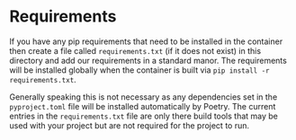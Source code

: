 # Requirements

If you have any pip requirements that need to be installed in the container then create a file called `requirements.txt` (if it does not exist) in this directory and add our requirements in a standard manor.
The requirements will be installed globally when the container is built via `pip install -r requirements.txt`.

Generally speaking this is not necessary as any dependencies set in the `pyproject.toml` file will be installed automatically by Poetry. The current entries in the `requirements.txt` file are only there build tools that may be used with your project but are not required for the project to run.
